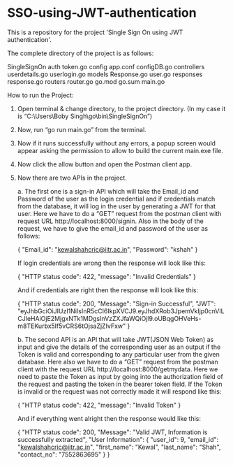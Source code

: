 # SSO-using-JWT-authentication
This is a repository for the project 'Single Sign On using JWT authentication'.

The complete directory of the project is as follows:

SingleSignOn
  auth
    token.go
  config
    app.conf
    configDB.go
  controllers
    userdetails.go
    userlogin.go
  models
    Response.go
    user.go
  responses
    response.go
  routers
    router.go
  go.mod
  go.sum
  main.go

How to run the Project:

1. Open terminal & change directory, to the project directory. (In my case it is “C:\Users\Boby Singh\go\bin\SingleSignOn”)

2. Now, run “go run main.go” from the terminal. 

3. Now if it runs successfully without any errors, a popup screen would appear asking the permission to allow to build the current main.exe file.

4. Now click the allow button and open the Postman client app.

5. Now there are two APIs in the project. 

    a. The first one is a sign-in API which will take the Email_id and Password of the user as the login credential and if credentials match from the database, it will log in the user by generating a JWT for that user.
    Here we have to do a “GET” request from the postman client with request URL http://localhost:8000/signin.
    Also in the body of the request, we have to give the email_id and password of the user as follows:

    {
        "Email_id": "kewalshahcric@iitr.ac.in",
        "Password": "kshah"
    }

    If login credentials are wrong then the response will look like this:

    {
        "HTTP status code": 422,
        "message": "Invalid Credentials"
    }

    And if credentials are right then the response will look like this:

    {
        "HTTP status code": 200,
        "Message": "Sign-in Successful",
        "JWT": "eyJhbGciOiJIUzI1NiIsInR5cCI6IkpXVCJ9.eyJhdXRob3JpemVkIjp0cnVlLCJleHAiOjE2MjgxNTk1MDgsInVzZXJfaWQiOjl9.oUBqgOHVeHs-m8TEKurbx5lf5vCRS6tOjsaZjZIvFxw"
    }

    b. The second API is an API that will take JWT(JSON Web Token) as input and give the details of the corresponding user as an output if the Token is valid and corresponding to any particular user from the given database.
    Here also we have to do a “GET” request from the postman client with the request URL http://localhost:8000/getmydata. Here we need to paste the Token as input by going into the authorization field of the request and pasting the token in the bearer token field. If the Token is invalid or the request was not correctly made it will respond like this:

    {
        "HTTP status code": 422,
        "message": "Invalid Token"
    }
    
    And if everything went alright then the response would like this:

    {
        "HTTP status code": 200,
        "Message": "Valid JWT, Information is successfully extracted",
        "User Information": {
            "user_id": 9,
            "email_id": "kewalshahcric@iitr.ac.in",
            "first_name": "Kewal",
            "last_name": "Shah",
            "contact_no": "7552863695"
        }
    }

